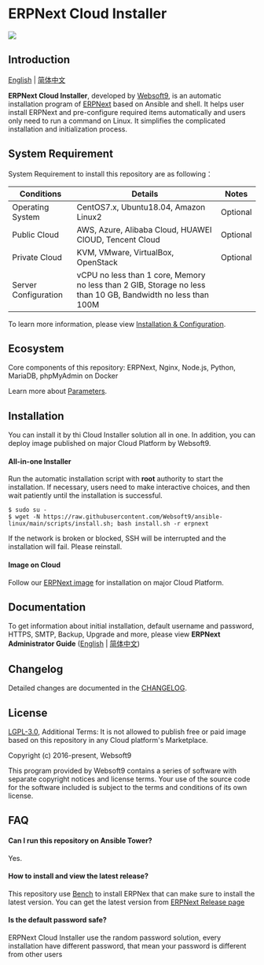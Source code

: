 # ERPNext Cloud Installer

![](https://libs.websoft9.com/common/websott9-cloud-installer.png) 

## Introduction

[English](/README.md) | [简体中文](/README-zh.md)  

**ERPNext Cloud Installer**, developed by [Websoft9](https://www.websoft9.com), is an automatic installation program of [ERPNext](https://erpnext.com/) based on Ansible and shell. It helps user install ERPNext and pre-configure required items automatically and users only need to run a command on Linux. It simplifies the complicated installation and initialization process.  

## System Requirement

System Requirement to install this repository are as following：

| Conditions       | Details                               | Notes                |
| ------------------- | --------------------------------| -------------------- |
| Operating System   | CentOS7.x, Ubuntu18.04, Amazon Linux2 | Optional                 |
| Public Cloud     | AWS, Azure, Alibaba Cloud, HUAWEI ClOUD, Tencent Cloud    | Optional                 |
| Private Cloud     | KVM, VMware, VirtualBox, OpenStack    | Optional                 |
| Server Configuration | vCPU no less than 1 core, Memory no less than  2 GIB, Storage no less than 10 GB, Bandwidth no less than 100M ||

To learn more information, please view [Installation & Configuration](https://github.com/frappe/bench).

## Ecosystem

Core components of this repository: ERPNext, Nginx, Node.js, Python, MariaDB, phpMyAdmin on Docker

Learn more about [Parameters](/docs/stack-components.md).

## Installation

You can install it by thi Cloud Installer solution all in one. In addition, you can deploy image published on major Cloud Platform by Websoft9.

#### All-in-one Installer

Run the automatic installation script with **root** authority to start the installation. If necessary, users need to make interactive choices, and then wait patiently until the installation is successful.

```
$ sudo su -
$ wget -N https://raw.githubusercontent.com/Websoft9/ansible-linux/main/scripts/install.sh; bash install.sh -r erpnext
```

If the network is broken or blocked, SSH will be interrupted and the installation will fail. Please reinstall.

#### Image on Cloud 

Follow our [ERPNext image](https://apps.websoft9.com/erpnext) for installation on major Cloud Platform.

## Documentation

To get information about initial installation, default username and password, HTTPS, SMTP, Backup, Upgrade and more, please view **ERPNext Administrator Guide** ([English](https://support.websoft9.com/docs/erpnext) | [简体中文](https://support.websoft9.com/docs/erpnext/zh))

## Changelog

Detailed changes are documented in the [CHANGELOG](/CHANGELOG.md).

## License

[LGPL-3.0](/License.md), Additional Terms: It is not allowed to publish free or paid image based on this repository in any Cloud platform's Marketplace.

Copyright (c) 2016-present, Websoft9

This program provided by Websoft9 contains a series of software with separate copyright notices and license terms. Your use of the source code for the software included is subject to the terms and conditions of its own license.

## FAQ

#### Can I run this repository on Ansible Tower? 

Yes.

#### How to install and view the latest release?

This repository use [Bench](https://github.com/frappe/bench) to install ERPNex that can make sure to install the latest version. You can get the latest version from [ERPNext Release page](https://github.com/frappe/erpnext/releases)

#### Is the default password safe?

ERPNext Cloud Installer use the random password solution, every installation have different password, that mean your password is different from other users
